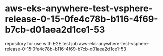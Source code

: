 # aws-eks-anywhere-test-vsphere-release-0-15-0fe4c78b-b116-4f69-b7cb-d01aea2d1ce1-53
repository for use with E2E test job aws-eks-anywhere-test-vsphere-release-0-15:0fe4c78b-b116-4f69-b7cb-d01aea2d1ce1-53
